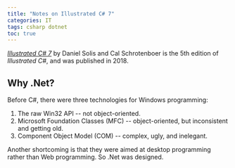 ```yaml
---
title: "Notes on Illustrated C# 7"
categories: IT
tags: csharp dotnet
toc: true
---
```


[*Illustrated C# 7*](https://www.amazon.com/dp/1484232879) by Daniel Solis and Cal Schrotenboer is the 5th edition of *Illustrated C#*, and was published in 2018.

## Why .Net?

Before C#, there were three technologies for Windows programming:

1. The raw Win32 API -- not object-oriented.
2. Microsoft Foundation Classes (MFC) -- object-oriented, but inconsistent and getting old.
3. Component Object Model (COM) -- complex, ugly, and inelegant.

Another shortcoming is that they were aimed at desktop programming rather than Web programming. So .Net was designed.
